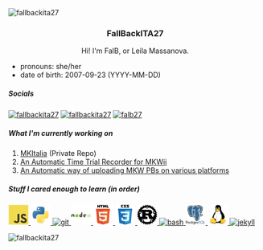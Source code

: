 <img src="https://komarev.com/ghpvc/?username=fallbackita27&label=Profile%20views&color=0e75b6&style=flat" alt="fallbackita27" />

<div align="center">

### FallBackITA27
Hi! I'm FalB, or Leila Massanova.
</div>

- pronouns: she/her
- date of birth: 2007-09-23 (YYYY-MM-DD)

##### Socials
<a href="https://twitter.com/fallbackita27" target="blank"><img align="center" src="https://raw.githubusercontent.com/rahuldkjain/github-profile-readme-generator/master/src/images/icons/Social/twitter.svg" alt="fallbackita27" height="30" width="40" /></a>
<a href="https://instagram.com/fallbackita27" target="blank"><img align="center" src="https://raw.githubusercontent.com/rahuldkjain/github-profile-readme-generator/master/src/images/icons/Social/instagram.svg" alt="fallbackita27" height="30" width="40" /></a>
<a href="https://www.youtube.com/channel/UCbhtIeJXT-cQ6INXZ0r66nA" target="blank"><img align="center" src="https://raw.githubusercontent.com/rahuldkjain/github-profile-readme-generator/master/src/images/icons/Social/youtube.svg" alt="falb27" height="30" width="40" /></a>

##### What I'm currently working on
1. [MKItalia](http://165.232.116.130/it/) (Private Repo)
1. [An Automatic Time Trial Recorder for MKWii](https://github.com/FallBackITA27/Auto-TT-Rec-PlusPlus)
1. [An Automatic way of uploading MKW PBs on various platforms](https://github.com/FallBackITA27/Auto-Updater-MKL-MKWPP)

##### Stuff I cared enough to learn (in order)
<a href="https://developer.mozilla.org/en-US/docs/Web/JavaScript" target="_blank" rel="noreferrer"> <img src="https://raw.githubusercontent.com/devicons/devicon/master/icons/javascript/javascript-original.svg" alt="javascript" width="40" height="40"/> </a>
<a href="https://www.python.org" target="_blank" rel="noreferrer"> <img src="https://raw.githubusercontent.com/devicons/devicon/master/icons/python/python-original.svg" alt="python" width="40" height="40"/> </a>
<a href="https://git-scm.com/" target="_blank" rel="noreferrer"> <img src="https://www.vectorlogo.zone/logos/git-scm/git-scm-icon.svg" alt="git" width="40" height="40"/> </a>
<a href="https://nodejs.org" target="_blank" rel="noreferrer"> <img src="https://raw.githubusercontent.com/devicons/devicon/master/icons/nodejs/nodejs-original-wordmark.svg" alt="nodejs" width="40" height="40"/> </a>
<a href="https://www.w3.org/html/" target="_blank" rel="noreferrer"> <img src="https://raw.githubusercontent.com/devicons/devicon/master/icons/html5/html5-original-wordmark.svg" alt="html5" width="40" height="40"/> </a>
<a href="https://www.w3schools.com/css/" target="_blank" rel="noreferrer"> <img src="https://raw.githubusercontent.com/devicons/devicon/master/icons/css3/css3-original-wordmark.svg" alt="css3" width="40" height="40"/> </a>
<a href="https://www.rust-lang.org" target="_blank" rel="noreferrer"> <img src="https://raw.githubusercontent.com/devicons/devicon/master/icons/rust/rust-plain.svg" alt="rust" width="40" height="40"/>
<a href="https://www.gnu.org/software/bash/" target="_blank" rel="noreferrer"> <img src="https://www.vectorlogo.zone/logos/gnu_bash/gnu_bash-icon.svg" alt="bash" width="40" height="40"/> </a>
<a href="https://www.postgresql.org" target="_blank" rel="noreferrer"> <img src="https://raw.githubusercontent.com/devicons/devicon/master/icons/postgresql/postgresql-original-wordmark.svg" alt="postgresql" width="40" height="40"/> </a>
<a href="https://www.linux.org/" target="_blank" rel="noreferrer"> <img src="https://raw.githubusercontent.com/devicons/devicon/master/icons/linux/linux-original.svg" alt="linux" width="40" height="40"/> </a>
<a href="https://jekyllrb.com/" target="_blank" rel="noreferrer"> <img src="https://www.vectorlogo.zone/logos/jekyllrb/jekyllrb-icon.svg" alt="jekyll" width="40" height="40"/> </a>

<img src="https://github-readme-stats.vercel.app/api/top-langs?username=fallbackita27&show_icons=true&locale=en&layout=compact" alt="fallbackita27" />